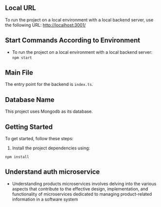 ## Local URL

To run the project on a local environment with a local backend server, use the following URL: [http://localhost:3001/](http://localhost:3001/)

## Start Commands According to Environment

- To run the project on a local environment with a local backend server: `npm start`

## Main File

The entry point for the backend is `index.ts`.

## Database Name

This project uses Mongodb as its database.

## Getting Started

To get started, follow these steps:

1. Install the project dependencies using:

```shell
npm install
```
## Understand auth microservice
- Understanding products microservices involves delving into the various aspects that contribute to the effective design, implementation, and functionality of microservices dedicated to managing product-related information in a software system